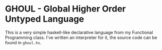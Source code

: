 # GHOUL - Global Higher Order Untyped Language

This is a very simple haskell-like declarative language from my Functional Programming class.
I've written an interpreter for it, the source code can be found in `ghoul.hs`.
